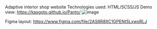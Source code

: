 Adaptive interior shop website
Technologies used: HTML/SCSS/JS
Demo view: https://kasgoto.github.io/Panto/
![image](https://github.com/user-attachments/assets/1c5ac16e-d901-456a-aa0a-4c3c85557ffb)


Figma layout: https://www.figma.com/file/2AS6R8XC1GPENt5LxwoRLJ
